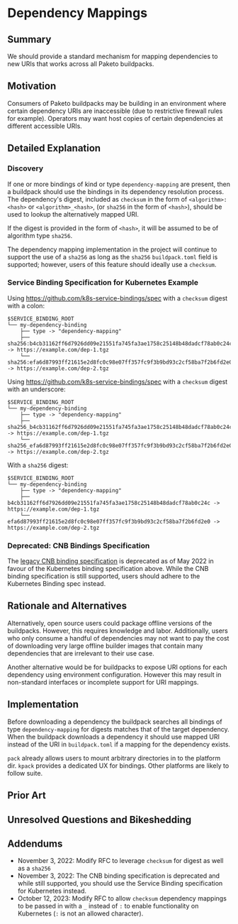 # Dependency Mappings

## Summary

We should provide a standard mechanism for mapping dependencies to new URIs that works across all Paketo buildpacks.

## Motivation

Consumers of Paketo buildpacks may be building in an environment where certain dependency URIs are inaccessible (due to restrictive firewall rules for example). Operators may want host copies of certain dependencies at different accessible URIs.

## Detailed Explanation

### Discovery
If one or more bindings of kind or type `dependency-mapping` are present, then
a buildpack should use the bindings in its dependency resolution process. The
dependency's digest, included as `checksum` in the form of
`<algorithm>:<hash>` or `<algorithm>_<hash>`, (or `sha256` in the form of
`<hash>`), should be used to lookup the alternatively mapped URI.

If the digest is provided in the form of `<hash>`, it will be assumed to be of algorithm type `sha256`.

The dependency mapping implementation in the project will continue to support the use of a `sha256` as long as the `sha256` `buildpack.toml` field is supported; however, users of this feature should ideally use a `checksum`.

### Service Binding Specification for Kubernetes Example
Using https://github.com/k8s-service-bindings/spec with a `checksum` digest with a colon:
```
$SERVICE_BINDING_ROOT
└── my-dependency-binding
    ├── type -> "dependency-mapping"
    ├── sha256:b4cb31162ff6d7926dd09e21551fa745fa3ae1758c25148b48dadcf78ab0c24c -> https://example.com/dep-1.tgz
    └── sha256:efa6d87993ff21615e2d8fc0c98e07ff357fc9f3b9bd93c2cf58ba7f2b6fd2e0 -> https://example.com/dep-2.tgz
```

Using https://github.com/k8s-service-bindings/spec with a `checksum` digest with an underscore:
```
$SERVICE_BINDING_ROOT
└── my-dependency-binding
    ├── type -> "dependency-mapping"
    ├── sha256_b4cb31162ff6d7926dd09e21551fa745fa3ae1758c25148b48dadcf78ab0c24c -> https://example.com/dep-1.tgz
    └── sha256_efa6d87993ff21615e2d8fc0c98e07ff357fc9f3b9bd93c2cf58ba7f2b6fd2e0 -> https://example.com/dep-2.tgz
```

With a `sha256` digest:
```
$SERVICE_BINDING_ROOT
└── my-dependency-binding
    ├── type -> "dependency-mapping"
    ├── b4cb31162ff6d7926dd09e21551fa745fa3ae1758c25148b48dadcf78ab0c24c -> https://example.com/dep-1.tgz
    └── efa6d87993ff21615e2d8fc0c98e07ff357fc9f3b9bd93c2cf58ba7f2b6fd2e0 -> https://example.com/dep-2.tgz
```

### Deprecated: CNB Bindings Specification
The [legacy CNB binding
specification](https://github.com/buildpacks/spec/blob/main/extensions/bindings.md)
is deprecated as of May 2022 in favour of the Kubernetes binding specification
above. While the CNB binding specification is still supported, users should
adhere to the Kubernetes Binding spec instead.

## Rationale and Alternatives

Alternatively, open source users could package offline versions of the buildpacks. However, this requires knowledge and labor. Additionally, users who only consume a handful of dependencies may not want to pay the cost of downloading very large offline builder images that contain many dependencies that are irrelevant to their use case.

Another alternative would be for buildpacks to expose URI options for each dependency using environment configuration. However this may result in non-standard interfaces or incomplete support for URI mappings.

## Implementation

Before downloading a dependency the buildpack searches all bindings of type `dependency-mapping` for digests matches that of the target dependency. When the buildpack downloads a dependency it should use mapped URI instead of the URI in `buildpack.toml` if a mapping for the dependency exists.

`pack` already allows users to mount arbitrary directories in to the platform dir. `kpack` provides a dedicated UX for bindings. Other platforms are likely to follow suite.

## Prior Art


## Unresolved Questions and Bikeshedding

## Addendums
- November 3, 2022: Modify RFC to leverage `checksum` for digest as well as a `sha256`
- November 3, 2022: The CNB binding specification is deprecated and while still supported, you should use the Service Binding specification for Kubernetes instead.
- October 12, 2023: Modify RFC to allow `checksum` dependency mappings to be passed in with a `_` instead of `:` to enable functionality on Kubernetes (`:` is not an allowed character).

